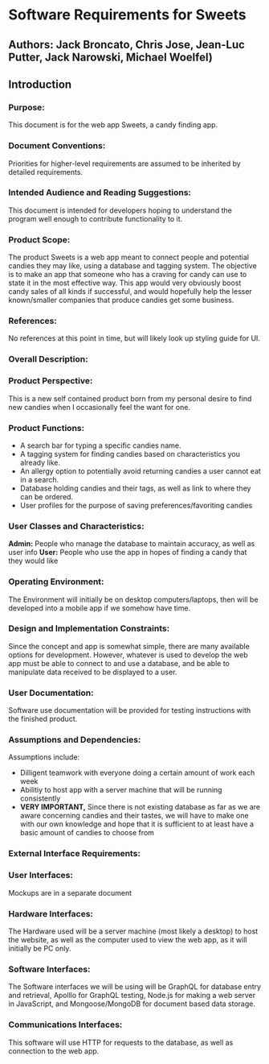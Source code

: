 # Software Requirements for Sweets
## Authors: Jack Broncato, Chris Jose, Jean-Luc Putter, Jack Narowski, Michael Woelfel)

## Introduction

### Purpose:
This document is for the web app Sweets, a candy finding app.

### Document Conventions:
Priorities for higher-level requirements are assumed to be inherited by detailed requirements.

### Intended Audience and Reading Suggestions:
This document is intended for developers hoping to understand the program well enough to contribute functionality to it.

### Product Scope:
The product Sweets is a web app meant to connect people and potential candies they may like, using a database 
and tagging system. The objective is to make an app that someone who has a craving for candy can use to state 
it in the most effective way. This app would very obviously boost candy sales of all kinds if successful,
and would hopefully help the lesser known/smaller companies that produce candies get some business.

### References:
No references at this point in time, but will likely look up styling guide for UI.

### Overall Description:

### Product Perspective:
This is a new self contained product born from my personal desire to find new candies when I occasionally
feel the want for one.

### Product Functions:
* A search bar for typing a specific candies name.
* A tagging system for finding candies based on characteristics you already like.
* An allergy option to potentially avoid returning candies a user cannot eat in a search.
* Database holding candies and their tags, as well as link to where they can be ordered.
* User profiles for the purpose of saving preferences/favoriting candies

### User Classes and Characteristics:
**Admin:** People who manage the database to maintain accuracy, as well as user info
**User:** People who use the app in hopes of finding a candy that they would like

### Operating Environment:
The Environment will initially be on desktop computers/laptops, then will be developed into a mobile app
if we somehow have time.

### Design and Implementation Constraints:
Since the concept and app is somewhat simple, there are many available options for development.
However, whatever is used to develop the web app must be able to connect to and use a database, and be able 
to manipulate data received to be displayed to a user.

### User Documentation:
Software use documentation will be provided for testing instructions with the finished product.

### Assumptions and Dependencies:
Assumptions include:
* Dilligent teamwork with everyone doing a certain amount of work each week
* Abilitiy to host app with a server machine that will be running consistently
* **VERY IMPORTANT,** Since there is not existing database as far as we are aware concerning candies and
their tastes, we will have to make one with our own knowledge and hope that it is sufficient to at least 
have a basic amount of candies to choose from

### External Interface Requirements:

### User Interfaces:
Mockups are in a separate document

### Hardware Interfaces:
The Hardware used will be a server machine (most likely a desktop) to host the website, as well as the
computer used to view the web app, as it will initially be PC only.

### Software Interfaces:
The Software interfaces we will be using will be GraphQL for database entry and retrieval, Apolllo for
GraphQL testing, Node.js for making a web server in JavaScript, and Mongoose/MongoDB for document based
data storage.

### Communications Interfaces:
This software will use HTTP for requests to the database, as well as connection to the web app.
